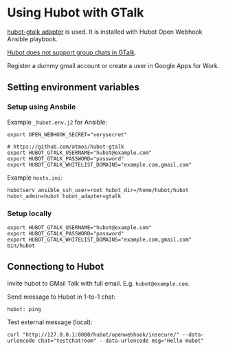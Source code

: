 # Using Hubot with GTalk

[hubot-gtalk adapter](https://github.com/atmos/hubot-gtalk) is used.
It is installed with Hubot Open Webhook Ansible playbook.

[Hubot does not support group chats in GTalk](https://github.com/atmos/hubot-gtalk/issues/30).

Register a dummy gmail account or create a user in Google Apps for Work.

## Setting environment variables

### Setup using Ansbile

Example `_hubot.env.j2` for Ansible:

    export OPEN_WEBHOOK_SECRET="verysecret"

    # https://github.com/atmos/hubot-gtalk
    export HUBOT_GTALK_USERNAME="hubot@example.com"
    export HUBOT_GTALK_PASSWORD="password"
    export HUBOT_GTALK_WHITELIST_DOMAINS="example.com,gmail.com"

Example `hosts.ini`:

    hubotserv ansible_ssh_user=root hubot_dir=/home/hubot/hubot hubot_admin=hubot hubot_adapter=gtalk


### Setup locally


    export HUBOT_GTALK_USERNAME="hubot@example.com"
    export HUBOT_GTALK_PASSWORD="password"
    export HUBOT_GTALK_WHITELIST_DOMAINS="example.com,gmail.com"
    bin/hubot

## Connectiong to Hubot

Invite hubot to GMail Talk with full email. E.g. `hubot@example.com`.

Send message to Hubot in 1-to-1 chat:

    hubot: ping

Test external message (local):

    curl "http://127.0.0.1:8080/hubot/openwebhook/insecure/" --data-urlencode chat="testchatroom" --data-urlencode msg="Hello Hubot"
